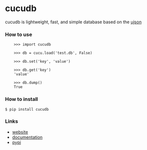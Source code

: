 # cucudb

cucudb is lightweight, fast, and simple database based on the [ujson](https://pypi.python.org/pypi/ujson/)

### How to use

```
    >>> import cucudb

    >>> db = cucu.load('test.db', False)

    >>> db.set('key', 'value')

    >>> db.get('key')
    'value'

    >>> db.dump()
    True
```

### How to install
```
$ pip install cucudb
```


### Links

* [website](http://packages.python.org/cucudb/)
* [documentation](http://cucudb.readthedocs.io)
* [pypi](http://pypi.python.org/pypi/cucudb)
